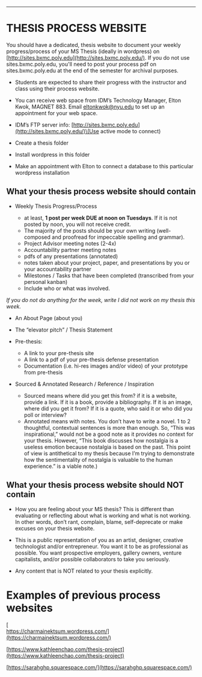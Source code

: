 
___
# THESIS PROCESS WEBSITE

You should have a dedicated, thesis website to document your weekly progress/process of your MS Thesis \(ideally in wordpress\) on [http://sites.bxmc.poly.edu](http://sites.bxmc.poly.edu/). If you do not use sites.bxmc.poly.edu, you'll need to post your process pdf on sites.bxmc.poly.edu at the end of the semester for archival purposes.

* Students are expected to share their progress with the instructor and class using their process website.

* You can receive web space from IDM’s Technology Manager, Elton Kwok, MAGNET 883. Email eltonkwok@nyu.edu to set up an appointment for your web space.

* IDM’s FTP server info: [http://sites.bxmc.poly.edu](http://sites.bxmc.poly.edu/)\(Use active mode to connect\)

* Create a thesis folder

* Install wordpress in this folder

* Make an appointment with Elton to connect a database to this particular wordpress installation

## What your thesis process website should contain
* Weekly Thesis Progress/Process

  * at least, **1 post per week DUE at noon on Tuesdays**. If it is not posted by noon, you will not receive credit.
  * The majority of the posts should be your own writing \(well-composed and proofread for impeccable spelling and grammar\).
  * Project Advisor meeting notes \(2-4x\)
  * Accountability partner meeting notes
  * pdfs of any presentations \(annotated\)
  * notes taken about your project, paper, and presentations by you or your accountability partner
  * Milestones / Tasks that have been completed \(transcribed from your personal kanban\)
  * Include who or what was involved.

_If you do not do anything for the week, write I did not work on my thesis this week._

* An About Page \(about you\)
* The “elevator pitch” / Thesis Statement

* Pre-thesis:
  * A link to your pre-thesis site
  * A link to a pdf of your pre-thesis defense presentation
  * Documentation \(i.e. hi-res images and/or video\) of your prototype from pre-thesis



* Sourced & Annotated Research / Reference / Inspiration

  * Sourced means where did you get this from? if it is a website, provide a link. If it is a book, provide a bibliography. If it is an image, where did you get it from? If it is a quote, who said it or who did you poll or interview?
  * Annotated means with notes. You don’t have to write a novel. 1 to 2 thoughtful, contextual sentences is more than enough. So, “This was inspirational,” would not be a good note as it provides no context for your thesis. However, “This book discusses how nostalgia is a useless emotion because nostalgia is based on the past. This point of view is antithetical to my thesis because I’m trying to demonstrate how the sentimentality of nostalgia is valuable to the human experience.” is a viable note.\)

## What your thesis process website should NOT contain

* How you are feeling about your MS thesis? This is different than evaluating or reflecting about what is working and what is not working. In other words, don’t rant, complain, blame, self-deprecate or make excuses on your thesis website.

* This is a public representation of you as an artist, designer, creative technologist and/or entrepreneur. You want it to be as professional as possible. You want prospective employers, gallery owners, venture capitalists, and/or possible collaborators to take you seriously.

* Any content that is NOT related to your thesis explicitly.

# Examples of previous process websites

[  
https://charmainektsum.wordpress.com/](https://charmainektsum.wordpress.com/)

[https://www.kathleenchao.com/thesis-project](https://www.kathleenchao.com/thesis-project)

[https://sarahghp.squarespace.com/](https://sarahghp.squarespace.com/)


